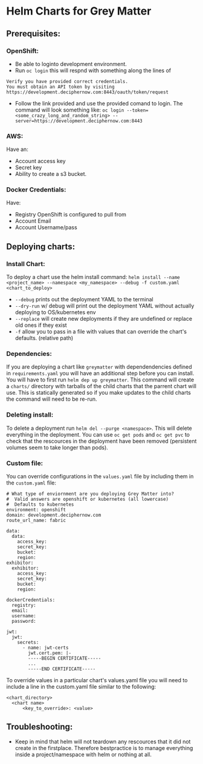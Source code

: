 # Helm Charts for Grey Matter

## Prerequisites:

### OpenShift:

- Be able to loginto development environment.
- Run `oc login` this will respnd with something along the lines of

```Login failed (401 Unauthorized)
Verify you have provided correct credentials.
You must obtain an API token by visiting https://development.deciphernow.com:8443/oauth/token/request
```

- Follow the link provided and use the provided comand to login. The command will look something like:
  `oc login --token=<some_crazy_long_and_random_string> --server=https://development.deciphernow.com:8443`

### AWS:

Have an:

- Account access key
- Secret key
- Ability to create a s3 bucket.

### Docker Credentials:

Have:

- Registry OpenShift is configured to pull from
- Account Email
- Account Username/pass

## Deploying charts:

### Install Chart:

To deploy a chart use the helm install command:
`helm install --name <project_name> --namespace <my_namespace> --debug -f custom.yaml <chart_to_deploy>`

- `--debug` prints out the deployment YAML to the terminal
- `--dry-run` w/ debug will print out the deployment YAML without actually deploying to OS/kubernetes env
- `--replace` will create new deployments if they are undefined or replace old ones if they exist
- `-f` allow you to pass in a file with values that can override the chart's defaults. (relative path)

### Dependencies:

If you are deploying a chart like `greymatter` with dependendencies defined in `requirements.yaml` you will have an additional step before you can install. You will have to first run `helm dep up greymatter`. This command will create a `charts/` directory with tarballs of the child charts that the parrent chart will use. This is statically generated so if you make updates to the child charts the command will need to be re-run.

### Deleting install:

To delete a deployment run `helm del --purge <namespace>`. This will delete everything in the deployment. You can use `oc get pods` and `oc get pvc` to check that the rescources in the deployment have been removed (persistent volumes seem to take longer than pods).

### Custom file:

You can override configurations in the `values.yaml` file by including them in the `custom.yaml` file:

```
# What type of enviornment are you deploying Grey Matter into?
#  Valid answers are openshift or kubernetes (all lowercase)
#  Defaults to kubernetes
environment: openshift
domain: development.deciphernow.com
route_url_name: fabric

data:
  data:
    access_key:
    secret_key:
    bucket:
    region:
exhibitor:
  exhibitor:
    access_key:
    secret_key:
    bucket:
    region:

dockerCredentials:
  registry:
  email:
  username:
  password:

jwt:
  jwt:
    secrets:
      - name: jwt-certs
        jwt.cert.pem: |-
        -----BEGIN CERTIFICATE-----
        ...
        -----END CERTIFICATE-----

```

To override values in a particular chart's values.yaml file you will need to include a line in the custom.yaml file similar to the following:

```
<chart_directory>
  <chart name>
      <key_to_override>: <value>
```

## Troubleshooting:

- Keep in mind that helm will not teardown any rescources that it did not create in the firstplace. Therefore bestpractice is to manage everything inside a project/namespace with helm or nothing at all.
